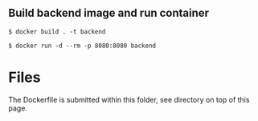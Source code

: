 ## Build backend image and run container
```
$ docker build . -t backend

$ docker run -d --rm -p 8080:8080 backend
```
# Files
The Dockerfile is submitted within this folder, see directory on top of this page.
